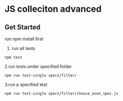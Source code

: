 # JS colleciton advanced

## Get Started

run npm install first
1. run all tests
```
npm test
```
2.run tests under specified folder
```
npm run test-single specs/filter/
```
3.run a specified test
```
npm run test-single specs/filter/choose_even_spec.js
```
